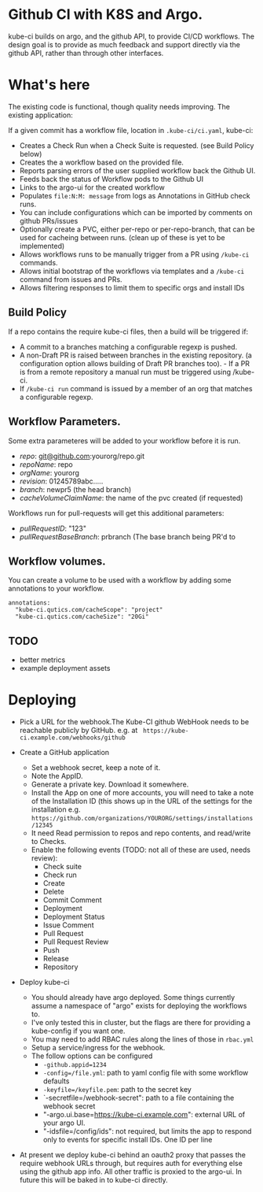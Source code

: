 # Github CI with K8S and Argo.

kube-ci builds on argo, and the github API, to provide CI/CD workflows. The
design goal is to provide as much feedback and support directly via the github
API, rather than through other interfaces.

# What's here
The existing code is functional, though quality needs improving. The existing
application:

If a given commit has a workflow file, location in ```.kube-ci/ci.yaml```,
kube-ci:
- Creates a Check Run when a Check Suite is requested. (see Build Policy below)
- Creates the a workflow based on the provided file.
- Reports parsing errors of the user supplied workflow back the Github UI.
- Feeds back the status of Workflow pods to the Github UI
- Links to the argo-ui for the created workflow
- Populates `file:N:M: message` from logs as Annotations in GitHub check runs.
- You can include configurations which can be imported by comments on github
  PRs/issues
- Optionally create a PVC, either per-repo or per-repo-branch, that can be used
  for cacheing between runs. (clean up of these is yet to be implemented)
- Allows workflows runs to be manually trigger from a PR using `/kube-ci` commands.
- Allows initial bootstrap of the workflows via templates and a `/kube-ci` command from
  issues and PRs.
- Allows filtering responses to limit them to specific orgs and install IDs

## Build Policy

If a repo contains the require kube-ci files, then a build will be triggered if:

- A commit to a branches matching a configurable regexp is pushed.
- A non-Draft PR is raised between branches in the existing repository. (a configuration
  option allows building of Draft PR branches too).  - If a PR is from a remote repository a manual run must be triggered using /kube-ci.
- If `/kube-ci run` command is issued by a member of an org that matches a configurable
  regexp.

## Workflow Parameters.

Some extra parameteres will be added to your workflow before it is run.

- *repo*: git@github.com:yourorg/repo.git
- *repoName*: repo
- *orgName*: yourorg
- *revision*: 01245789abc.....
- *branch*: newpr5 (the head branch)
- *cacheVolumeClaimName*: the name of the pvc created (if requested)

Workflows run for pull-requests will get this additional parameters:

- *pullRequestID*: "123"
- *pullRequestBaseBranch*: prbranch (The base branch being PR'd to

## Workflow volumes.

You can create a volume to be used with a workflow by adding some annotations to your
workflow.

```
annotations:
  "kube-ci.qutics.com/cacheScope": "project"
  "kube-ci.qutics.com/cacheSize": "20Gi"
```

## TODO
- better metrics
- example deployment assets

# Deploying

- Pick a URL for the webhook.The Kube-CI github WebHook needs to be reachable
  publicly by GitHub. e.g. at ``` https://kube-ci.example.com/webhooks/github```

- Create a GitHub application
  - Set a webhook secret, keep a note of it.
  - Note the AppID.
  - Generate a private key. Download it somewhere.
  - Install the App on one of more accounts, you will need to take a note
    of the Installation ID (this shows up in the URL of the settings for the
    installation e.g.
    ```https://github.com/organizations/YOURORG/settings/installations/12345```
  - It need Read permission to repos and repo contents, and read/write to
    Checks.
  - Enable the following events (TODO: not all of these are used, needs review):
    - Check suite
    - Check run
    - Create
    - Delete
    - Commit Comment
    - Deployment
    - Deployment Status
    - Issue Comment
    - Pull Request
    - Pull Request Review
    - Push
    - Release
    - Repository

- Deploy kube-ci
  - You should already have argo deployed. Some things currently assume a
    namespace of "argo" exists for deploying the workflows to.
  - I've only tested this in cluster, but the flags are there for providing
    a kube-config if you want one.
  - You may need to add RBAC rules along the lines of those in `rbac.yml`
  - Setup a service/ingress for the webhook.
  - The follow options can be configured
    - `-github.appid=1234`
    - `-config=/file.yml`: path to yaml config file with some workflow defaults
    - `-keyfile=/keyfile.pem`: path to the secret key
    - `-secretfile=/webhook-secret": path to a file containing the webhook secret
    - "-argo.ui.base=https://kube-ci.example.com": external URL of your argo UI.
    - "-idsfile=/config/ids": not required, but limits the app to respond only
      to events for specific install IDs. One ID per line

- At present we deploy kube-ci behind an oauth2 proxy that passes the require webhook URLs
  through, but requires auth for everything else using the github app info. All other traffic
  is proxied to the argo-ui. In future this will be baked in to kube-ci directly.



